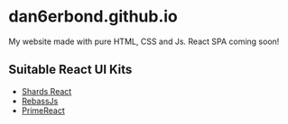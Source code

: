 # dan6erbond.github.io
My website made with pure HTML, CSS and Js. React SPA coming soon!

## Suitable React UI Kits
 - [Shards React](https://designrevision.com/docs/shards-react/getting-started)
 - [RebassJs](https://rebassjs.org/)
 - [PrimeReact](https://primefaces.org/primereact)